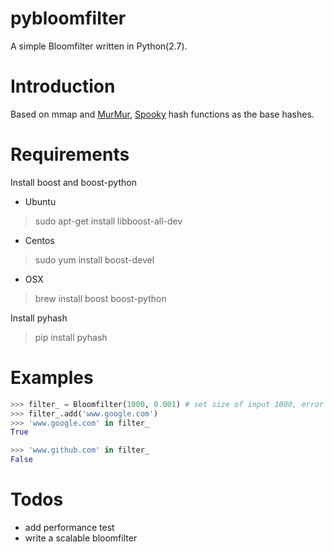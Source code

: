 # pybloomfilter
A simple Bloomfilter written in Python(2.7).

# Introduction
Based on mmap and [MurMur](https://en.wikipedia.org/wiki/MurmurHash), [Spooky](http://burtleburtle.net/bob/hash/spooky.html) hash functions as the base
hashes.

# Requirements
Install boost and boost-python
- Ubuntu
> sudo apt-get install libboost-all-dev

- Centos
> sudo yum install boost-devel

- OSX
> brew install boost boost-python

Install pyhash
> pip install pyhash

# Examples
```python
>>> filter_ = Bloomfilter(1000, 0.001) # set size of input 1000, error rate 1%
>>> filter_.add('www.google.com')
>>> 'www.google.com' in filter_
True

>>> 'www.github.com' in filter_
False
```

# Todos
- add performance test
- write a scalable bloomfilter
